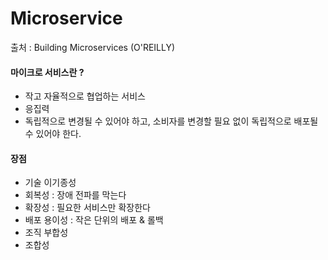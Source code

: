 # Microservice

출처 : Building Microservices (O'REILLY)

#### 마이크로 서비스란 ?
- 작고 자율적으로 협업하는 서비스
- 응집력
- 독립적으로 변경될 수 있어야 하고, 소비자를 변경할 필요 없이 독립적으로 배포될 수 있어야 한다.


#### 장점
- 기술 이기종성
- 회복성 : 장애 전파를 막는다
- 확장성 : 필요한 서비스만 확장한다
- 배포 용이성 : 작은 단위의 배포 & 롤백
- 조직 부합성
- 조합성